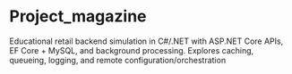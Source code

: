 # Project_magazine
Educational retail backend simulation in C#/.NET with ASP.NET Core APIs, EF Core + MySQL, and background processing. Explores caching, queueing, logging, and remote configuration/orchestration
